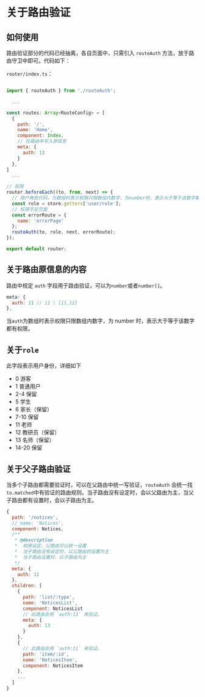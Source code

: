 # 关于路由验证

## 如何使用

路由验证部分的代码已经抽离，各自页面中，只需引入 `routeAuth` 方法，放于路由守卫中即可。代码如下：

`router/index.ts`：

```Javascript

import { routeAuth } from './routeAuth';

  ...

const routes: Array<RouteConfig> = [
  {
    path: '/',
    name: 'Home',
    component: Index,
    // 在路由中写入原信息
    meta: {
      auth: 13
    }
  },
]
  ...

// 权限
router.beforeEach((to, from, next) => {
  // 用户角色代码，为数组时表示权限只限数组内数字，为number时，表示大于等于该数字都有权限
  const role = store.getters['user/role'];
  // 权限不足页面
  const errorRoute = {
    name: 'errorPage'
  };
  routeAuth(to, role, next, errorRoute);
});

export default router;

```

## 关于路由原信息的内容

路由中规定 `auth` 字段用于路由验证，可以为`number`或者`number[]`。

```Javascript
meta: {
  auth: 11 // 11 | [11,12]
},

```

当`auth`为数组时表示权限只限数组内数字，为 number 时，表示大于等于该数字都有权限。

## 关于`role`

此字段表示用户身份，详细如下

- 0 游客
- 1 普通用户
- 2-4 保留
- 5 学生
- 6 家长（保留）
- 7-10 保留
- 11 老师
- 12 教研员（保留）
- 13 名师（保留）
- 14-20 保留

## 关于父子路由验证

当多个子路由都需要验证时，可以在父路由中统一写验证，`routeAuth` 会统一找 `to.matched`中有验证的路由规则。当子路由没有设定时，会以父路由为主，当父子路由都有设置时，会以子路由为主。

```javascript
{
  path: '/notices',
  // name: 'Notices',
  component: Notices,
  /**
   * @description
   *  权限设定，父路由可以统一设置
   *  当子路由没有设定时，以父路由的设置为主
   *  当子路由设置时，以子路由为主
   */
  meta: {
    auth: 11
  },
  children: [
    {
      path: 'list/:type',
      name: 'NoticesList',
      component: NoticesList
      // 此路由会用 `auth:13` 来验证。
      meta: {
        auth: 13
      }
    },
    {
      // 此路由会用 `auth:11` 来验证。
      path: 'item/:id',
      name: 'NoticesItem',
      component: NoticesItem
    },
    ...
  ]
}
```
